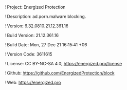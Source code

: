 ! Project: Energized Protection

! Description: ad.porn.malware blocking.

! Version: 6.32.0810.21.12.361.16

! Build Version: 21.12.361.16

! Build Date: Mon, 27 Dec 21 16:15:41 +06

! Version Code: 3611615

! License: CC BY-NC-SA 4.0, https://energized.pro/license

! Github: https://github.com/EnergizedProtection/block

! Web: https://energized.pro
